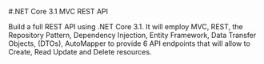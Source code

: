 #.NET Core 3.1 MVC REST API

Build a full REST API using .NET Core 3.1. It will employ MVC, REST, the Repository Pattern, Dependency Injection, Entity Framework, Data Transfer Objects, (DTOs),
AutoMapper to provide 6 API endpoints that will allow  to Create, Read Update and Delete resources.
